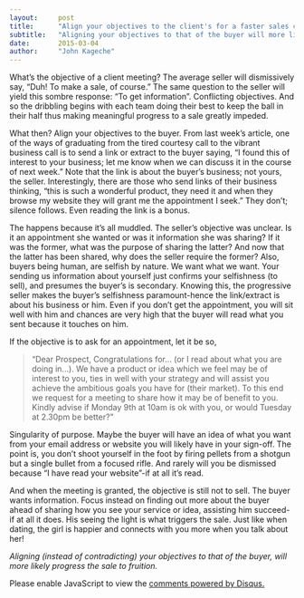 ```yaml
---
layout:     post
title:      "Align your objectives to the client's for a faster sales closure"
subtitle:   "Aligning your objectives to that of the buyer will more likely progress the sale to fruition"
date:       2015-03-04
author:     "John Kageche"
---
```


<p>What’s the objective of a client meeting? The average seller will dismissively say, “Duh! To make a sale, of course.” The same question to the seller will yield this sombre response: “To get information”. Conflicting objectives. And so the dribbling begins with each team doing their best to keep the ball in their half thus making meaningful progress to a sale greatly impeded.</p> 

<p>What then? Align your objectives to the buyer. From last week’s article, one of the ways of graduating from the tired courtesy call to the vibrant business call is to send a link or extract to the buyer saying, “I found this of interest to your business; let me know when we can discuss it in the course of next week.” Note that the link is about the buyer’s business; not yours, the seller. Interestingly, there are those who send links of their business thinking, “this is such a wonderful product, they need it and when they browse my website they will grant me the appointment I seek.” They don’t; silence follows. Even reading the link is a bonus.</p> 

<p>The happens because it’s all muddled. The seller’s objective was unclear. Is it an appointment she wanted or was it information she was sharing? If it was the former, what was the purpose of sharing the latter? And now that the latter has been shared, why does the seller require the former? Also, buyers being human, are selfish by nature.  We want what we want. Your sending us information about yourself just confirms your selfishness (to sell), and presumes the buyer’s is secondary. Knowing this, the progressive seller makes the buyer’s selfishness paramount-hence the link/extract is about his business or him. Even if you don’t get the appointment, you will sit well with him and chances are very high that the buyer will read what you sent because it touches on him.</p>

<p>If the objective is to ask for an appointment, let it be so, <blockquote>“Dear Prospect, Congratulations for... (or I read about what you are doing in...). We have a product or idea which we feel may be of interest to you, ties in well with your strategy and will assist you achieve the ambitious goals you have for (their market). To this end we request for a meeting to share how it may be of benefit to you. Kindly advise if Monday 9th at 10am is ok with you, or would Tuesday at 2.30pm be better?”</blockquote> Singularity of purpose.  Maybe the buyer will have an idea of what you want from your email address or website you will likely have in your sign-off. The point is, you don’t shoot yourself in the foot by firing pellets from a shotgun but a single bullet from a focused rifle. And rarely will you be dismissed because “I have read your website”-if at all it’s read.</p>

<p>And when the meeting is granted, the objective is still not to sell. The buyer wants information. Focus instead on finding out more about the buyer ahead of sharing how you see your service or idea, assisting him succeed-if at all it does. His seeing the light is what triggers the sale. Just like when dating, the girl is happier and connects with you more when you talk about her!</p>

<i>Aligning (instead of contradicting) your objectives to that of the buyer, will more likely progress the sale to fruition.</i>

<div id="disqus_thread"></div>
<script type="text/javascript">
    /* * * CONFIGURATION VARIABLES * * */
    var disqus_shortname = 'lendmeyourears';
    var disqus_identifier = '2015-03-04';
    
    /* * * DON'T EDIT BELOW THIS LINE * * */
    (function() {
        var dsq = document.createElement('script'); dsq.type = 'text/javascript'; dsq.async = true;
        dsq.src = '//' + disqus_shortname + '.disqus.com/embed.js';
        (document.getElementsByTagName('head')[0] || document.getElementsByTagName('body')[0]).appendChild(dsq);
    })();
</script>
<noscript>Please enable JavaScript to view the <a href="https://disqus.com/?ref_noscript" rel="nofollow">comments powered by Disqus.</a></noscript>
<script type="text/javascript"><!--
//<![CDATA[
	twatchData = 'page='+encodeURIComponent( window.location );
	if( typeof document.referrer != 'undefined' && document.referrer != '' ) {
		twatchData += '&ref='+encodeURIComponent( document.referrer );
	}
	twatchData += '&no_cookies=true';
	if( typeof screen.width != 'undefined' ) {
		twatchData += '&resolution='+screen.width+'x'+screen.height;
	}
	document.write('<scr'+'ipt type="text/javascript" '+
	'src="http://www.lendmeyourears.co.ke/twatch/remote/js_logger.php?'+twatchData+'">'+
	'</scr'+'ipt>');
//]]>
//--></script>
